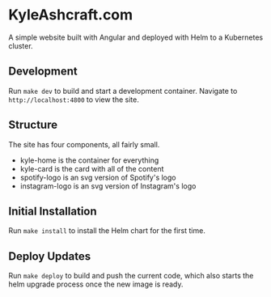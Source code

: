 # KyleAshcraft.com

A simple website built with Angular and deployed with Helm to a Kubernetes cluster.

## Development

Run `make dev` to build and start a development container.
Navigate to `http://localhost:4800` to view the site.

## Structure

The site has four components, all fairly small.

- kyle-home is the container for everything
- kyle-card is the card with all of the content
- spotify-logo is an svg version of Spotify's logo
- instagram-logo is an svg version of Instagram's logo

## Initial Installation

Run `make install` to install the Helm chart for the first time.

## Deploy Updates

Run `make deploy` to build and push the current code, which also starts the helm upgrade process once the new image is ready.
